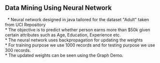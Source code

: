 <h2>Data Mining Using Neural Network </h2>  &nbsp;
* Neural network designed in java tailored for the dataset "Adult" taken from UCI Repository <br>
* The objective is to predict whether person earns more than $50k given certain attributes such as Age, Education, Experience     etc. <br>
* The neural network uses backpropagation for updating the weights<br>
*  For training purpose we use 1000 records and for testing purpose we use 300 records.<br>
*  The updated weights can be seen using the Graph Demo.<br>
